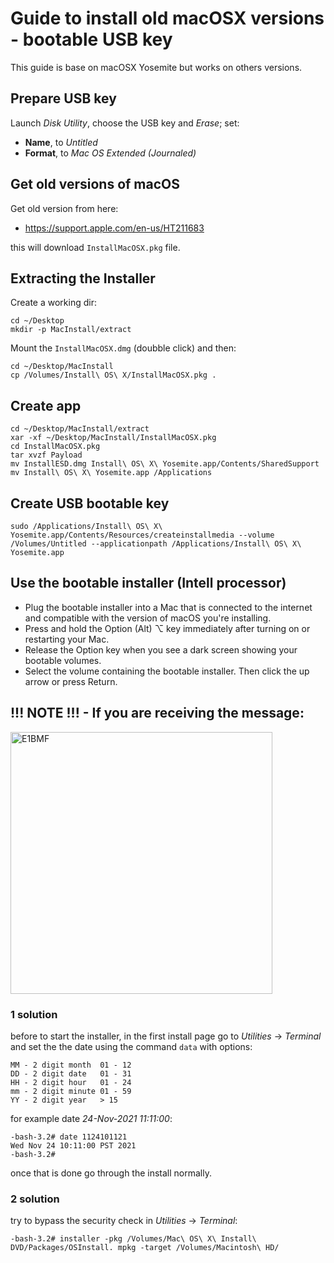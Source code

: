 # Guide to install old macOSX versions - bootable USB key
This guide is base on macOSX Yosemite but works on others versions.

## Prepare USB key
Launch *Disk Utility*, choose the USB key and *Erase*; set:
- **Name**, to *Untitled*
- **Format**, to *Mac OS Extended (Journaled)*

## Get old versions of macOS
Get old version from here:
- https://support.apple.com/en-us/HT211683

this will download `InstallMacOSX.pkg` file.

## Extracting the Installer
Create a working dir:
```
cd ~/Desktop
mkdir -p MacInstall/extract
```

Mount the `InstallMacOSX.dmg` (doubble click) and then:
```
cd ~/Desktop/MacInstall
cp /Volumes/Install\ OS\ X/InstallMacOSX.pkg .
```

## Create app
```
cd ~/Desktop/MacInstall/extract
xar -xf ~/Desktop/MacInstall/InstallMacOSX.pkg
cd InstallMacOSX.pkg
tar xvzf Payload
mv InstallESD.dmg Install\ OS\ X\ Yosemite.app/Contents/SharedSupport
mv Install\ OS\ X\ Yosemite.app /Applications
```

## Create USB bootable key
```
sudo /Applications/Install\ OS\ X\ Yosemite.app/Contents/Resources/createinstallmedia --volume /Volumes/Untitled --applicationpath /Applications/Install\ OS\ X\ Yosemite.app
```

## Use the bootable installer (Intell processor)
- Plug the bootable installer into a Mac that is connected to the internet and compatible with the version of macOS you're installing.
- Press and hold the Option (Alt) ⌥ key immediately after turning on or restarting your Mac.
- Release the Option key when you see a dark screen showing your bootable volumes.
- Select the volume containing the bootable installer. Then click the up arrow or press Return.

## !!! NOTE !!! - If you are receiving the message:

<img width="419" alt="E1BMF" src="https://user-images.githubusercontent.com/16477095/143209841-cd807bb0-d788-4b3a-b9b9-da8a658468de.png">

### 1 solution
before to start the installer, in the first install page go to *Utilities* -> *Terminal* and set the the date using the command `data` with options:
```
MM - 2 digit month  01 - 12
DD - 2 digit date   01 - 31
HH - 2 digit hour   01 - 24
mm - 2 digit minute 01 - 59
YY - 2 digit year   > 15
```
for example date *24-Nov-2021 11:11:00*:
```
-bash-3.2# date 1124101121
Wed Nov 24 10:11:00 PST 2021
-bash-3.2#
```

once that is done go through the install normally.

### 2 solution

try to bypass the security check in *Utilities* -> *Terminal*:
```
-bash-3.2# installer -pkg /Volumes/Mac\ OS\ X\ Install\ DVD/Packages/OSInstall. mpkg -target /Volumes/Macintosh\ HD/
```
